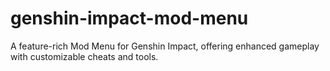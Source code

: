 # genshin-impact-mod-menu
A feature-rich Mod Menu for Genshin Impact, offering enhanced gameplay with customizable cheats and tools.
